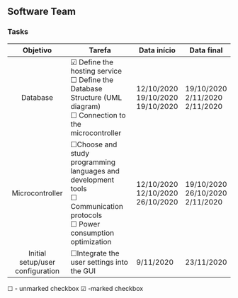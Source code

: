 ## Software Team
### Tasks
| Objetivo                          |Tarefa                                                        |Data início  |Data final   |
|:---:                              |---                                                           |---          |---          |
|Database                                    |&#9745; Define the hosting service <br />&#9744; Define the Database Structure (UML diagram) <br />&#9744; Connection to the microcontroller  |12/10/2020 <br /> 19/10/2020 <br /> 19/10/2020  |19/10/2020 <br /> 2/11/2020 <br /> 2/11/2020  |
|Microcontroller                                    |&#9744;Choose and study programming languages and development tools <br />&#9744; Communication protocols <br />&#9744; Power consumption optimization |12/10/2020 <br />12/10/2020 <br />26/10/2020   |19/10/2020 <br />26/10/2020 <br />2/11/2020  |
|Initial setup/user configuration   |&#9744;Integrate the user settings into the GUI                      |9/11/2020    |23/11/2020   |


&#9744; - unmarked checkbox
&#9745; -marked checkbox

